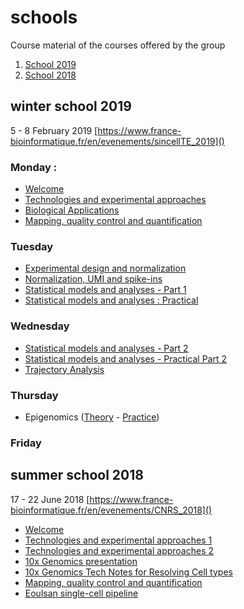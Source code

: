 # schools
Course material of the courses offered by the group

1. [School 2019](#winter-school-2019)
2. [School 2018](#summer-school-2018)

## winter school 2019

5 - 8 February 2019 [https://www.france-bioinformatique.fr/en/evenements/sincellTE_2019]()

### Monday :
* [Welcome](2019/1_Welcome_Marie-Agnes_Dillies.pdf)
* [Technologies and experimental approaches](2019/2_Technologies_and_experimental_approaches_Kevin_Lebrigand.pdf)
* [Biological Applications](2019/3_Biological_Applications_Agnes_Paquet.pdf)
* [Mapping, quality control and quantification](2019/4_Mapping_QC_Quantification.zip)

### Tuesday
* [Experimental design and normalization](2019/5_Experimental_design_and_normalization_Agnes_Paquet.pdf)
* [Normalization, UMI and spike-ins](2019/6_Normalization_UMI_Spike-ins_Agnes_Paquet.zip)
* [Statistical models and analyses - Part 1](2019/7_Statistical_Models_and_Analyses_Antonio_Rausell_Part1_compressed.pdf)
* [Statistical models and analyses : Practical](2019/8_Statistical_Models_and_Analyses_Akira_Cortal_Part1.zip)

### Wednesday
* [Statistical models and analyses - Part 2](2019/9_Statistical_Models_and_Analyses_Antonio_Rausell_Part2.pdf)
* [Statistical models and analyses - Practical Part 2](2019/10_Statistical_Models_and_Analyses_Akira_Cortal_Part2_Batch_Correction.zip) 
* [Trajectory Analysis](2019/11_Trajectory_Analysis_Wouter_Saelens.pdf)

### Thursday

* Epigenomics ([Theory](2019/Single_cell_epigenomics_Theory.pdf) - [Practice](2019/Single_cell_epigenomics_Pratice.Rmd))

### Friday

## summer school 2018

17 - 22 June 2018 [https://www.france-bioinformatique.fr/en/evenements/CNRS_2018]()

* [Welcome](2018/1_Welcome.pdf)
* [Technologies and experimental approaches 1](2018/2_KevinLebrigand.Technologies.Exp.Approaches.part1.pdf)
* [Technologies and experimental approaches 2](2018/3_KevinLebrigand.Technologies.Exp.Approaches.part2.pdf)
* [10x Genomics presentation](2018/4_10X_20180618_Roscoff.pdf)
* [10x Genomics Tech Notes for Resolving Cell types](2018/5_CG000148_10x_Technical_Note_Resolving_Cell_Types_as_Function_of_Read_Depth_Cell_Number_RevA.pdf)
* [Mapping, quality control and quantification](2018/6_Mapping_QC_Quantification.html)
* [Eoulsan single-cell pipeline](2018/7_Eoulsan_single-cell.pdf)
